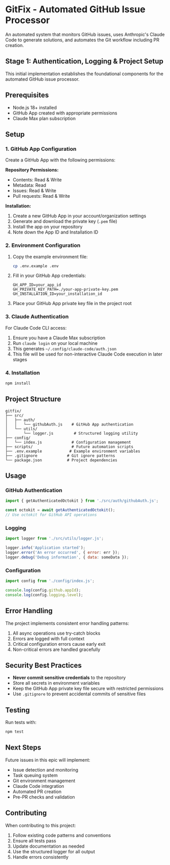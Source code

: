 # GitFix - Automated GitHub Issue Processor

An automated system that monitors GitHub issues, uses Anthropic's Claude Code to generate solutions, and automates the Git workflow including PR creation.

## Stage 1: Authentication, Logging & Project Setup

This initial implementation establishes the foundational components for the automated GitHub issue processor.

## Prerequisites

- Node.js 18+ installed
- GitHub App created with appropriate permissions
- Claude Max plan subscription

## Setup

### 1. GitHub App Configuration

Create a GitHub App with the following permissions:

**Repository Permissions:**
- Contents: Read & Write
- Metadata: Read
- Issues: Read & Write
- Pull requests: Read & Write

**Installation:**
1. Create a new GitHub App in your account/organization settings
2. Generate and download the private key (`.pem` file)
3. Install the app on your repository
4. Note down the App ID and Installation ID

### 2. Environment Configuration

1. Copy the example environment file:
   ```bash
   cp .env.example .env
   ```

2. Fill in your GitHub App credentials:
   ```
   GH_APP_ID=your_app_id
   GH_PRIVATE_KEY_PATH=./your-app-private-key.pem
   GH_INSTALLATION_ID=your_installation_id
   ```

3. Place your GitHub App private key file in the project root

### 3. Claude Authentication

For Claude Code CLI access:

1. Ensure you have a Claude Max subscription
2. Run `claude login` on your local machine
3. This generates `~/.config/claude-code/auth.json`
4. This file will be used for non-interactive Claude Code execution in later stages

### 4. Installation

```bash
npm install
```

## Project Structure

```
gitfix/
├── src/
│   ├── auth/
│   │   └── githubAuth.js    # GitHub App authentication
│   └── utils/
│       └── logger.js         # Structured logging utility
├── config/
│   └── index.js             # Configuration management
├── scripts/                 # Future automation scripts
├── .env.example            # Example environment variables
├── .gitignore             # Git ignore patterns
└── package.json           # Project dependencies
```

## Usage

### GitHub Authentication

```javascript
import { getAuthenticatedOctokit } from './src/auth/githubAuth.js';

const octokit = await getAuthenticatedOctokit();
// Use octokit for GitHub API operations
```

### Logging

```javascript
import logger from './src/utils/logger.js';

logger.info('Application started');
logger.error('An error occurred', { error: err });
logger.debug('Debug information', { data: someData });
```

### Configuration

```javascript
import config from './config/index.js';

console.log(config.github.appId);
console.log(config.logging.level);
```

## Error Handling

The project implements consistent error handling patterns:

1. All async operations use try-catch blocks
2. Errors are logged with full context
3. Critical configuration errors cause early exit
4. Non-critical errors are handled gracefully

## Security Best Practices

- **Never commit sensitive credentials** to the repository
- Store all secrets in environment variables
- Keep the GitHub App private key file secure with restricted permissions
- Use `.gitignore` to prevent accidental commits of sensitive files

## Testing

Run tests with:
```bash
npm test
```

## Next Steps

Future issues in this epic will implement:
- Issue detection and monitoring
- Task queuing system
- Git environment management
- Claude Code integration
- Automated PR creation
- Pre-PR checks and validation

## Contributing

When contributing to this project:
1. Follow existing code patterns and conventions
2. Ensure all tests pass
3. Update documentation as needed
4. Use the structured logger for all output
5. Handle errors consistently
